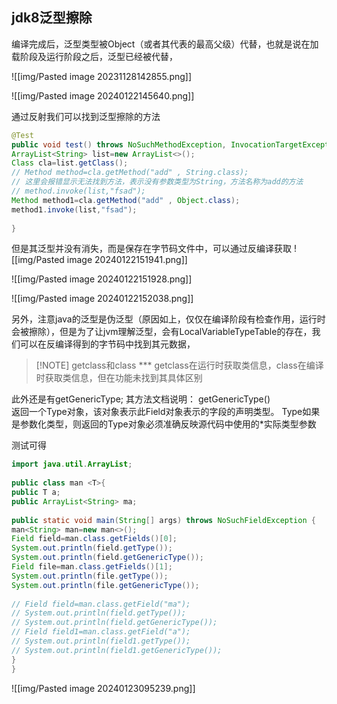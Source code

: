 ## jdk8泛型擦除

编译完成后，泛型类型被Object（或者其代表的最高父级）代替，也就是说在加载阶段及运行阶段之后，泛型已经被代替，


![[img/Pasted image 20231128142855.png]]


![[img/Pasted image 20240122145640.png]]



通过反射我们可以找到泛型擦除的方法
```java
@Test  
public void test() throws NoSuchMethodException, InvocationTargetException, IllegalAccessException {  
ArrayList<String> list=new ArrayList<>();  
Class cla=list.getClass();  
// Method method=cla.getMethod("add" , String.class);  
// 这里会报错显示无法找到方法，表示没有参数类型为String，方法名称为add的方法  
// method.invoke(list,"fsad");  
Method method1=cla.getMethod("add" , Object.class);  
method1.invoke(list,"fsad");  
  
}
```



但是其泛型并没有消失，而是保存在字节码文件中，可以通过反编译获取
![[img/Pasted image 20240122151941.png]]

![[img/Pasted image 20240122151928.png]]

![[img/Pasted image 20240122152038.png]]


另外，注意java的泛型是伪泛型（原因如上，仅仅在编译阶段有检查作用，运行时会被擦除），但是为了让jvm理解泛型，会有LocalVariableTypeTable的存在，我们可以在反编译得到的字节码中找到其元数据，





> [!NOTE] getclass和class
> *** getclass在运行时获取类信息，class在编译时获取类信息，但在功能未找到其具体区别

此外还是有getGenericType;
其方法文档说明：
getGenericType()  
返回一个Type对象，该对象表示此Field对象表示的字段的声明类型。
Type如果是参数化类型，则返回的Type对象必须准确反映源代码中使用的*实际类型参数


测试可得
```java
import java.util.ArrayList;  
  
public class man <T>{  
public T a;  
public ArrayList<String> ma;  
  
public static void main(String[] args) throws NoSuchFieldException {  
man<String> man=new man<>();  
Field field=man.class.getFields()[0];  
System.out.println(field.getType());  
System.out.println(field.getGenericType());  
Field file=man.class.getFields()[1];  
System.out.println(file.getType());  
System.out.println(file.getGenericType());  
  
// Field field=man.class.getField("ma");  
// System.out.println(field.getType());  
// System.out.println(field.getGenericType());  
// Field field1=man.class.getField("a");  
// System.out.println(field1.getType());  
// System.out.println(field1.getGenericType());  
}  
}
```


![[img/Pasted image 20240123095239.png]]
